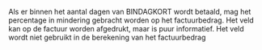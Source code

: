 Als er binnen het aantal dagen van BINDAGKORT wordt betaald, mag het percentage in mindering gebracht worden op het factuurbedrag. Het veld kan op de factuur worden afgedrukt, maar is puur informatief. Het veld wordt niet gebruikt in de berekening van het factuurbedrag
